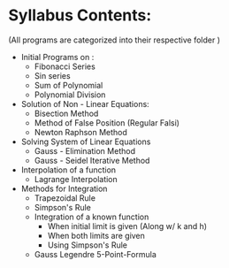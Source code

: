 # Syllabus Contents: 

(All programs are categorized into their respective folder )

+ Initial Programs on : 
  + Fibonacci Series
  + Sin series
  + Sum of Polynomial
  + Polynomial Division
+ Solution of Non - Linear Equations:
  + Bisection Method
  + Method of False Position (Regular Falsi)
  + Newton Raphson Method
+ Solving System of Linear Equations
  + Gauss - Elimination Method
  + Gauss - Seidel Iterative Method
+ Interpolation of a function
  + Lagrange Interpolation
+ Methods for Integration
  + Trapezoidal Rule 
  + Simpson's Rule
  + Integration of a known function
    + When initial limit is given (Along w/ k and h)
    + When both limits are given
    + Using Simpson's Rule
  + Gauss Legendre 5-Point-Formula




